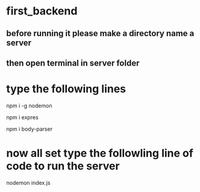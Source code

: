 # first_backend
## before running it please make a directory name a server 
## then open terminal in server folder 
# type the following lines

npm i -g nodemon

npm i expres

npm i body-parser

# now all set type the followling line of code to run the server
nodemon index.js
